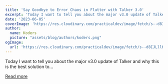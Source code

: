 ```yaml
---
title: 'Say Goodbye to Error Chaos in Flutter with Talker 3.0'
excerpt: 'Today I want to tell you about the major v3.0 update of Talker and why this is the best solution to...'
date: '2023-06-05'
coverImage: 'https://res.cloudinary.com/practicaldev/image/fetch/s--d8IJLllK--/c_imagga_scale,f_auto,fl_progressive,h_420,q_auto,w_1000/https://dev-to-uploads.s3.amazonaws.com/uploads/articles/74r8jkw8dfy71so1qjh4.png'
author:
  name: Koders
  picture: "assets/blog/authors/koders.png"
ogImage:
  url: 'https://res.cloudinary.com/practicaldev/image/fetch/s--d8IJLllK--/c_imagga_scale,f_auto,fl_progressive,h_420,q_auto,w_1000/https://dev-to-uploads.s3.amazonaws.com/uploads/articles/74r8jkw8dfy71so1qjh4.png'
---
```


Today I want to tell you about the major v3.0 update of Talker and why this is the best solution to...

[Read more](https://dev.to/frezyx/say-goodbye-to-error-chaos-in-flutter-with-talker-30-6a7)
